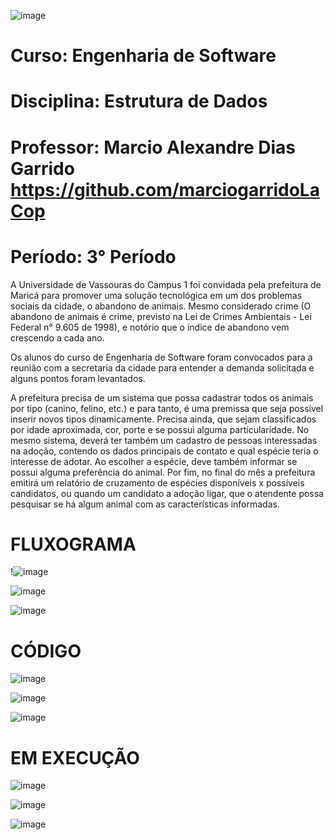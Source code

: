 ![image](https://github.com/yagojardimm/Trab-estrutura-de-dados/assets/134665777/614d11e6-d803-4651-8e18-17ed143ee903)

# Curso: Engenharia de Software 
# Disciplina: Estrutura de Dados
# Professor: Marcio Alexandre Dias Garrido   https://github.com/marciogarridoLaCop
# Período: 3° Período
  








A Universidade de Vassouras do Campus 1 foi convidada pela prefeitura de Maricá para promover uma solução tecnológica em um dos problemas sociais da cidade, o abandono de animais. Mesmo considerado crime (O abandono de animais é crime, previsto na Lei de Crimes Ambientais - Lei Federal n° 9.605 de 1998), e notório que o índice de abandono vem crescendo a cada ano.

Os alunos do curso de Engenharia de Software foram convocados para a reunião com a secretaria da cidade para entender a demanda solicitada e alguns pontos foram levantados.

A prefeitura precisa de um sistema que possa cadastrar todos os animais por tipo (canino, felino, etc.) e para tanto, é uma premissa que seja possível inserir novos tipos dinamicamente. Precisa ainda, que sejam classificados por idade aproximada, cor, porte e se possui alguma particularidade. No mesmo sistema, deverá ter também um cadastro de pessoas interessadas na adoção, contendo os dados principais de contato e qual espécie teria o interesse de adotar. Ao escolher a espécie, deve também informar se possui alguma preferência do animal. Por fim, no final do mês a prefeitura emitirá um relatório de cruzamento de espécies disponíveis x possíveis candidatos, ou quando um candidato a adoção ligar, que o atendente possa pesquisar se há algum animal com as características informadas.

# FLUXOGRAMA
!![image](https://github.com/yagojardimm/Trab-estrutura-de-dados/assets/134665777/aabd4efb-b97e-4b98-a5f0-45d616579ddd)


![image](https://github.com/yagojardimm/Trab-estrutura-de-dados/assets/134665777/5a427a1e-afb9-4624-b5b4-dcb7da788bcd)


![image](https://github.com/yagojardimm/Trab-estrutura-de-dados/assets/134665777/c2a5b422-ff25-4983-b26b-7285f4578768)

# CÓDIGO


![image](https://github.com/yagojardimm/Trab-estrutura-de-dados/assets/134665777/6394448d-e938-4a2d-852e-d3013379a636)


![image](https://github.com/yagojardimm/Trab-estrutura-de-dados/assets/134665777/d5dca699-fddc-44d3-8085-12ebe1f7cd18)


![image](https://github.com/yagojardimm/Trab-estrutura-de-dados/assets/134665777/bc6a7f28-1d92-480f-8695-36068659db66)

# EM EXECUÇÃO

![image](https://github.com/yagojardimm/Trab-estrutura-de-dados/assets/134665777/61b13e93-a1ed-4351-8d90-b063a8f4180a)

![image](https://github.com/yagojardimm/Trab-estrutura-de-dados/assets/134665777/24a1e5e4-d2a4-49ac-b5a8-4011d8acc0d1)

![image](https://github.com/yagojardimm/Trab-estrutura-de-dados/assets/134665777/48454d75-d504-44f0-81da-d62a7d7ca1a4)




